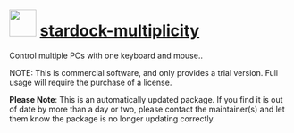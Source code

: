 ﻿# <img src="https://rawcdn.githack.com/virtualex-itv/chocolatey-packages/39bf275cf5ef67cc91702260701dcbf9a835ae2d/icons/stardock-multiplicity.png" width="48" height="48"/> [stardock-multiplicity](https://community.chocolatey.org/packages/stardock-multiplicity)

Control multiple PCs with one keyboard and mouse..

NOTE: This is commercial software, and only provides a trial version. Full usage will require the purchase of a license.

**Please Note**: This is an automatically updated package. If you find it is out of date by more than a day or two, please contact the maintainer(s) and let them know the package is no longer updating correctly.
